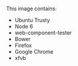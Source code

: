 This image contains:
* Ubuntu Trusty
* Node 6
* web-component-tester
* Bower
* Firefox
* Google Chrome
* xfvb
